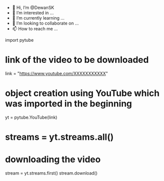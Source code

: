 - 👋 Hi, I’m @DewanSK
- 👀 I’m interested in ...
- 🌱 I’m currently learning ...
- 💞️ I’m looking to collaborate on ...
- 📫 How to reach me ...

<!---
DewanSK/DewanSK is a ✨ special ✨ repository because its `README.md` (this file) appears on your GitHub profile.
You can click the Preview link to take a look at your changes.
--->
import pytube
# link of the video to be downloaded
link = "https://www.youtube.com/XXXXXXXXXXX"

# object creation using YouTube which was imported in the beginning 
yt = pytube.YouTube(link) 
  
# streams = yt.streams.all() 

# downloading the video 
stream = yt.streams.first()
stream.download()
